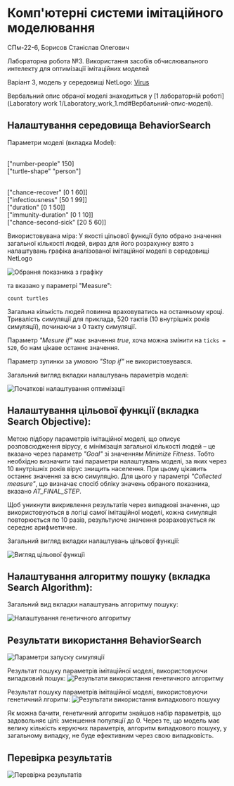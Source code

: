 # Комп'ютерні системи імітаційного моделювання

СПм-22-6, Борисов Станіслав Олегович

Лабораторна робота №3. Використання засобів обчислювального интелекту для оптимізації імітаційних моделей

Варіант 3, модель у середовищі NetLogo: [Virus](https://www.netlogoweb.org/launch#https://www.netlogoweb.org/assets/modelslib/Sample%20Models/Biology/Virus.nlogo)

Вербальний опис обраної моделі знаходиться у [1 лабораторній роботі](Laboratory work 1/Laboratory_work_1.md#Вербальний-опис-моделі).

## Налаштування середовища BehaviorSearch

Параметри моделі (вкладка Model):

</br>["number-people" 150]
</br>["turtle-shape" "person"]

</br>["chance-recover" [0 1 60]]
</br>["infectiousness" [50 1 99]]
</br>["duration" [0 1 50]]
</br>["immunity-duration" [0 1 10]]
</br>["chance-second-sick" [20 5 60]]


Використовувана міра:
У якості цільової функції було обрано значення загальної кількості людей, вираз для його розрахунку взято з налаштувань графіка аналізованої імітаційної моделі в середовищі NetLogo 

![Обрання показника з графіку](1.PNG)

та вказано у параметрі "Measure":

``` NetLogo
count turtles
```

Загальна кількість людей повинна враховуватись на останньому кроці. Тривалість симуляції для приклада, 520 тактів (10 внутрішніх років симуляції), починаючи з 0 такту симуляції.

Параметр *"Mesure if"* має значення *true*, хоча можна змінити на `ticks = 520`, бо нам цікаве останнє значення.

Параметр зупинки за умовою *"Stop if"* не використовувався.

Загальний вигляд вкладки налаштувань параметрів моделі:

![Початкові налаштування оптимізації](2.PNG)

## Налаштування цільової функції (вкладка Search Objective):

Метою підбору параметрів імітаційної моделі, що описує розповсюдження вірусу, є мінімізація загальної кількості людей – це вказано через параметр *"Goal"* зі значенням *Minimize Fitness*. Тобто необхідно визначити такі параметри налаштувань моделі, за яких через 10 внутрішніх років вірус знищить населення. При цьому цікавить останнє значення за всю симуляцію. Для цього у параметрі *"Collected measure"*, що визначає спосіб обліку значень обраного показника, вказано *AT_FINAL_STEP*.

Щоб уникнути викривлення результатів через випадкові значення, що використовуються в логіці самої імітаційної моделі, кожна симуляція повторюється по 10 разів, результуюче значення розраховується як середнє арифметичне.

Загальний вигляд вкладки налаштувань цільової функції:

![Вигляд цільової функції](3.PNG)

## Налаштування алгоритму пошуку (вкладка Search Algorithm):

Загальний вид вкладки налаштувань алгоритму пошуку:

![Налаштування генетичного алгоритму](4.PNG)

## Результати використання BehaviorSearch

![Параметри запуску симуляції](5.PNG)

Результат пошуку параметрів імітаційної моделі, використовуючи випадковий пошук:
![Результати використання генетичного алгоритму](6rand.PNG)

Результат пошуку параметрів імітаційної моделі, використовуючи генетичний лгоритм:
![Результати використання випадкового пошуку](7ga.PNG)

Як можна бачити, генетичний алгоритм знайшов набір параметрів, що задовольняє цілі: зменшення популяції до 0. Через те, що модель має велику кількість керуючих параметрів, алгоритм випадкового пошуку, у загальному випадку, не буде ефективним через свою випадковість.

## Перевірка результатів

![Перевірка результатів](8.PNG)

